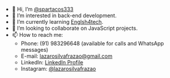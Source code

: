 - 👋 Hi, I’m [@spartacos333](https://github.com/spartacos333)
- 👀 I’m interested in back-end development.
- 🌱 I’m currently learning [Englsh4tech](https://web.dio.me/english-4-tech).
- 💞️ I’m looking to collaborate on JavaScript projects.
- 📫 How to reach me:
  - Phone: (91) 983296648 (available for calls and WhatsApp messages)
  - E-mail: [lazarosilvafrazao@gmail.com](mailto:lazarosilvafrazao@gmail.com)
  - LinkedIn: [LinkedIn Profile](https://www.linkedin.com/in/lázaro-frazão-1046a9294)
  - Instagram: [@lazarosilvafrazao](https://www.instagram.com/lazarosilvafrazao/)

<!---
spartacos333/spartacos333 is a ✨ special ✨ repository because its `README.md` (this file) appears on your GitHub profile.
You can click the Preview link to take a look at your changes.
--->
